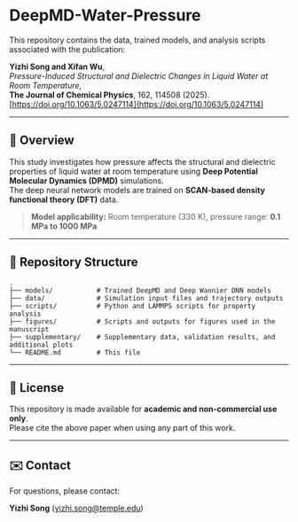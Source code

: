 # DeepMD-Water-Pressure

This repository contains the data, trained models, and analysis scripts associated with the publication:

**Yizhi Song and Xifan Wu**,  
*Pressure-Induced Structural and Dielectric Changes in Liquid Water at Room Temperature*,  
**The Journal of Chemical Physics**, 162, 114508 (2025).  
[https://doi.org/10.1063/5.0247114](https://doi.org/10.1063/5.0247114)

---

## 🧪 Overview

This study investigates how pressure affects the structural and dielectric properties of liquid water at room temperature using **Deep Potential Molecular Dynamics (DPMD)** simulations.  
The deep neural network models are trained on **SCAN-based density functional theory (DFT)** data.

> **Model applicability:** Room temperature (330 K), pressure range: **0.1 MPa to 1000 MPa**

---

## 📁 Repository Structure

```
.
├── models/           # Trained DeepMD and Deep Wannier DNN models
├── data/             # Simulation input files and trajectory outputs
├── scripts/          # Python and LAMMPS scripts for property analysis
├── figures/          # Scripts and outputs for figures used in the manuscript
├── supplementary/    # Supplementary data, validation results, and additional plots
└── README.md         # This file
```

---

## 📄 License

This repository is made available for **academic and non-commercial use only**.  
Please cite the above paper when using any part of this work.

---

## ✉️ Contact
For questions, please contact:

**Yizhi Song**  (yizhi.song@temple.edu)
